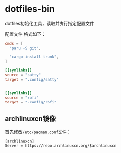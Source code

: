 # dotfiles-bin

dotfiles初始化工具，读取并执行指定配置文件

配置文件 格式如下：

```Toml
cmds = [
  "paru -S git",

  "cargo install trunk",
]

[[symlinks]]
source = "satty"
target = ".config/satty"


[[symlinks]]
source = "rofi"
target = ".config/rofi"
```

## archlinuxcn镜像

首先修改`/etc/pacman.conf`文件：

```
[archlinuxcn]
Server = https://repo.archlinuxcn.org/$archlinuxcn
```

